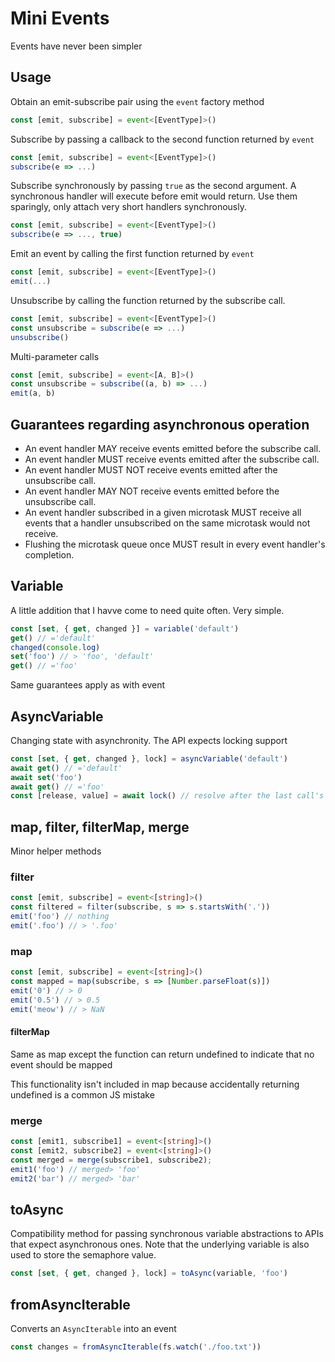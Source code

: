 # Mini Events
Events have never been simpler

## Usage
Obtain an emit-subscribe pair using the `event` factory method
```ts
const [emit, subscribe] = event<[EventType]>()
```

Subscribe by passing a callback to the second function returned by `event`
```ts
const [emit, subscribe] = event<[EventType]>()
subscribe(e => ...)
```

Subscribe synchronously by passing `true` as the second argument. A synchronous handler will
execute before emit would return. Use them sparingly, only attach very short handlers
synchronously.
```ts
const [emit, subscribe] = event<[EventType]>()
subscribe(e => ..., true)
```

Emit an event by calling the first function returned by `event`
```ts
const [emit, subscribe] = event<[EventType]>()
emit(...)
```

Unsubscribe by calling the function returned by the subscribe call.
```ts
const [emit, subscribe] = event<[EventType]>()
const unsubscribe = subscribe(e => ...)
unsubscribe()
```

Multi-parameter calls
```ts
const [emit, subscribe] = event<[A, B]>()
const unsubscribe = subscribe((a, b) => ...)
emit(a, b)
```

## Guarantees regarding asynchronous operation
- An event handler MAY receive events emitted before the subscribe call.
- An event handler MUST receive events emitted after the subscribe call.
- An event handler MUST NOT receive events emitted after the unsubscribe call.
- An event handler MAY NOT receive events emitted before the unsubscribe call.
- An event handler subscribed in a given microtask MUST receive all events that a handler
unsubscribed on the same microtask would not receive.
- Flushing the microtask queue once MUST result in every event handler's completion.

## Variable
A little addition that I havve come to need quite often. Very simple.
```ts
const [set, { get, changed }] = variable('default')
get() // ='default'
changed(console.log)
set('foo') // > 'foo', 'default'
get() // ='foo'
```
Same guarantees apply as with event

## AsyncVariable
Changing state with asynchronity. The API expects locking support
```ts
const [set, { get, changed }, lock] = asyncVariable('default')
await get() // ='default'
await set('foo')
await get() // ='foo'
const [release, value] = await lock() // resolve after the last call's release has been called 
```

## map, filter, filterMap, merge
Minor helper methods

### filter
```ts
const [emit, subscribe] = event<[string]>()
const filtered = filter(subscribe, s => s.startsWith('.'))
emit('foo') // nothing
emit('.foo') // > '.foo'
```

### map
```ts
const [emit, subscribe] = event<[string]>()
const mapped = map(subscribe, s => [Number.parseFloat(s)])
emit('0') // > 0
emit('0.5') // > 0.5
emit('meow') // > NaN
```

#### filterMap
Same as map except the function can return undefined to indicate that no event should be mapped

This functionality isn't included in map because accidentally returning undefined is a common JS
mistake

### merge
```ts
const [emit1, subscribe1] = event<[string]>()
const [emit2, subscribe2] = event<[string]>()
const merged = merge(subscribe1, subscribe2);
emit1('foo') // merged> 'foo'
emit2('bar') // merged> 'bar'
```

## toAsync
Compatibility method for passing synchronous variable abstractions to
APIs that expect asynchronous ones. Note that the underlying variable
is also used to store the semaphore value.

```ts
const [set, { get, changed }, lock] = toAsync(variable, 'foo')
```

## fromAsyncIterable
Converts an `AsyncIterable` into an event

```ts
const changes = fromAsyncIterable(fs.watch('./foo.txt'))
```